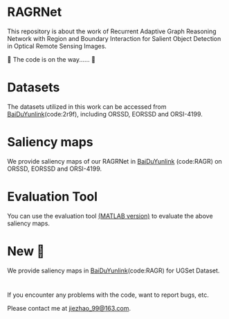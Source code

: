 # RAGRNet
This repository is about the work of Recurrent Adaptive Graph Reasoning Network with Region and Boundary Interaction for Salient Object Detection in Optical Remote Sensing Images. 

🏃 The code is on the way...... 🏃

# Datasets
The datasets utilized in this work can be accessed from [BaiDuYunlink](https://pan.baidu.com/s/1iP7KRFwkS6K4Hako1XQIgg)(code:2r9f), including ORSSD, EORSSD and ORSI-4199.

# Saliency maps
We provide saliency maps of our RAGRNet in [BaiDuYunlink](https://pan.baidu.com/s/1h5NbhWTGpn3lcWYbSjONCA) (code:RAGR) on ORSSD, EORSSD and ORSI-4199.

# Evaluation Tool
You can use the evaluation tool [(MATLAB version)](https://github.com/MathLee/MatlabEvaluationTools) to evaluate the above saliency maps.

# New 🚩
We provide saliency maps in [BaiDuYunlink](https://pan.baidu.com/s/1oPEx9PNamHkxRKDNyGsV8w)(code:RAGR) for UGSet Dataset.

#
If you encounter any problems with the code, want to report bugs, etc.

Please contact me at jiezhao_99@163.com.
